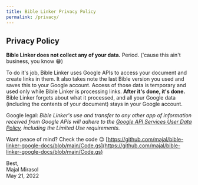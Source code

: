```yaml
---
title: Bible Linker Privacy Policy
permalink: /privacy/
---
```


## Privacy Policy

**Bible Linker does not collect any of your data.** Period. ('cause this ain't business, you know 😁)

To do it's job, Bible Linker uses Google APIs to access your document and create links in them. It also takes note the last Bible version you used and saves this to your Google account. Access of those data is temporary and used only while Bible Linker is processing links. **After it's done, it's done.** Bible Linker forgets about what it processed, and all your Google data (including the contents of your document) stays in your Google account.

Google legal: _Bible Linker's use and transfer to any other app of information received from Google APIs will adhere to the [Google API Services User Data Policy](https://developers.google.com/terms/api-services-user-data-policy), including the Limited Use requirements._

Want peace of mind? Check the code 😉 [https://github.com/majal/bible-linker-google-docs/blob/main/Code.gs](https://github.com/majal/bible-linker-google-docs/blob/main/Code.gs)

Best,\
Majal Mirasol\
May 21, 2022
